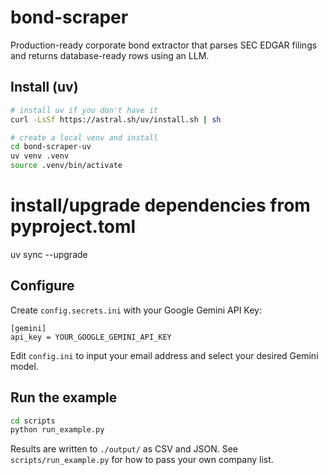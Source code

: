 # bond-scraper

Production-ready corporate bond extractor that parses SEC EDGAR filings and returns database-ready rows
using an LLM.

## Install (uv)

```bash
# install uv if you don't have it
curl -LsSf https://astral.sh/uv/install.sh | sh

# create a local venv and install
cd bond-scraper-uv
uv venv .venv
source .venv/bin/activate
```

# install/upgrade dependencies from pyproject.toml

uv sync --upgrade

## Configure

Create `config.secrets.ini` with your Google Gemini API Key:

```text
[gemini]
api_key = YOUR_GOOGLE_GEMINI_API_KEY
```

Edit `config.ini` to input your email address and select your desired Gemini model.

## Run the example

```bash
cd scripts
python run_example.py
```

Results are written to `./output/` as CSV and JSON. See `scripts/run_example.py` for how to pass your own company list.
